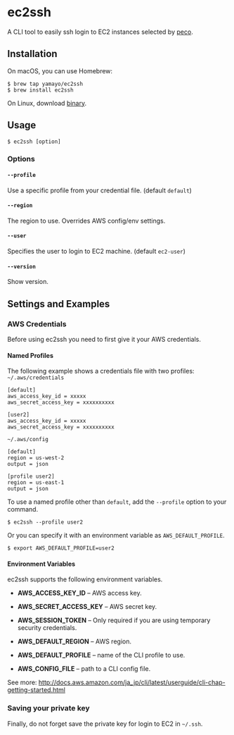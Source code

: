 # ec2ssh
A CLI tool to easily ssh login to EC2 instances selected by [peco](https://github.com/peco/peco).  

## Installation
On macOS, you can use Homebrew:
```
$ brew tap yamayo/ec2ssh
$ brew install ec2ssh
```

On Linux, download [binary](https://github.com/yamayo/ec2ssh/releases).

## Usage
```
$ ec2ssh [option]
```

### Options
#### `--profile`  
Use a specific profile from your credential file. (default `default`)

#### `--region`  
The region to use. Overrides AWS config/env settings.

#### `--user`  
Specifies the user to login to EC2 machine. (default `ec2-user`)

#### `--version`  
Show version.

## Settings and Examples

### AWS Credentials
Before using ec2ssh you need to first give it your AWS credentials.

#### Named Profiles
The following example shows a credentials file with two profiles:  
`~/.aws/credentials`  
```
[default]
aws_access_key_id = xxxxx
aws_secret_access_key = xxxxxxxxxx

[user2]
aws_access_key_id = xxxxx
aws_secret_access_key = xxxxxxxxxx
```

`~/.aws/config`  
```
[default]
region = us-west-2
output = json

[profile user2]
region = us-east-1
output = json
```

To use a named profile other than `default`, add the `--profile` option to your command.  
```
$ ec2ssh --profile user2
```

Or you can specify it with an environment variable as `AWS_DEFAULT_PROFILE`.  
```
$ export AWS_DEFAULT_PROFILE=user2
```

#### Environment Variables
ec2ssh supports the following environment variables.

- **AWS_ACCESS_KEY_ID** – AWS access key.

- **AWS_SECRET_ACCESS_KEY** – AWS secret key.

- **AWS_SESSION_TOKEN** – Only required if you are using temporary security credentials.

- **AWS_DEFAULT_REGION** – AWS region.

- **AWS_DEFAULT_PROFILE** – name of the CLI profile to use.

- **AWS_CONFIG_FILE** – path to a CLI config file.

See more: http://docs.aws.amazon.com/ja_jp/cli/latest/userguide/cli-chap-getting-started.html

### Saving your private key
Finally, do not forget save the private key for login to EC2 in `~/.ssh`.
